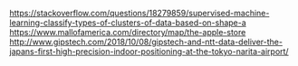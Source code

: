 https://stackoverflow.com/questions/18279859/supervised-machine-learning-classify-types-of-clusters-of-data-based-on-shape-a
https://www.mallofamerica.com/directory/map/the-apple-store
http://www.gipstech.com/2018/10/08/gipstech-and-ntt-data-deliver-the-japans-first-high-precision-indoor-positioning-at-the-tokyo-narita-airport/
